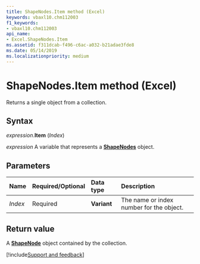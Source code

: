 ```yaml
---
title: ShapeNodes.Item method (Excel)
keywords: vbaxl10.chm112003
f1_keywords:
- vbaxl10.chm112003
api_name:
- Excel.ShapeNodes.Item
ms.assetid: f311dcab-f496-c6ac-a032-b21adae3fde8
ms.date: 05/14/2019
ms.localizationpriority: medium
---
```



# ShapeNodes.Item method (Excel)

Returns a single object from a collection.


## Syntax

_expression_.**Item** (_Index_)

_expression_ A variable that represents a **[ShapeNodes](Excel.ShapeNodes.md)** object.


## Parameters

|Name|Required/Optional|Data type|Description|
|:-----|:-----|:-----|:-----|
| _Index_|Required| **Variant**|The name or index number for the object.|

## Return value

A **[ShapeNode](Excel.ShapeNode.md)** object contained by the collection.




[!include[Support and feedback](~/includes/feedback-boilerplate.md)]